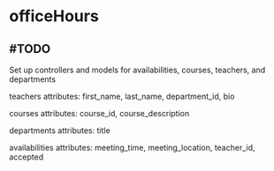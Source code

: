 # officeHours
#TODO
------
Set up controllers and models for availabilities, courses, teachers, and departments 

teachers attributes:       first_name, last_name, department_id, bio

courses attributes:        course_id, course_description	

departments attributes:    title

availabilities attributes: meeting_time, meeting_location, teacher_id, accepted 